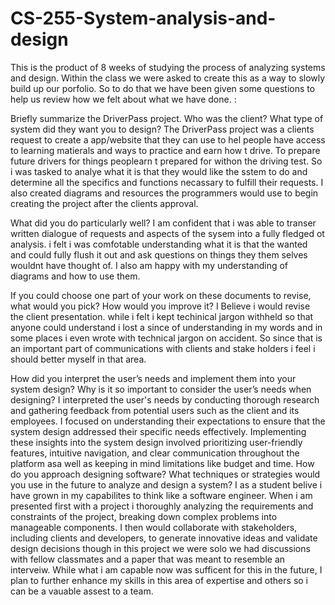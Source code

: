# CS-255-System-analysis-and-design
This is the product of 8 weeks of studying the process of analyzing systems and design. 
Within the class we were asked to create this as a way to slowly build up our porfolio. So to do that we have been given 
some questions to help us review how we felt about what we have done. :

Briefly summarize the DriverPass project. Who was the client? What type of system did they want you to design?
The DriverPass project was a clients request to create a app/website that they can use to hel people have access to learning matierals
and ways to practice and earn how t drive. To prepare future drivers for things peoplearn t prepared for withon the driving test.
So i was tasked to analye what it is that they would like the sstem to do and determine all the specifics and functions necassary to fulfill
their requests. I also created diagrams and resources the programmers would use to begin creating the project after the clients approval.

What did you do particularly well?
I am confident that i was able to transer written dialogue of requests and aspects of the sysem into a fully fledged ot analysis. i felt i was comfotable understanding what it is that
the wanted and could fully flush it out and ask questions on things they them selves wouldnt have thought of. I also am happy with my understanding of diagrams and how to use them.

If you could choose one part of your work on these documents to revise, what would you pick? How would you improve it?
I Believe i would revise the client presentation. while i felt i kept techinical jargon withheld so that anyone could understand i lost a since of understanding
in my words and in some places i even wrote with technical jargon on accident. So since that is an important part of communications with clients and stake holders
i feel i should better myself in that area.

How did you interpret the user’s needs and implement them into your system design? Why is it so important to consider the user’s needs when designing?
I interpreted the user's needs by conducting thorough research and gathering feedback from potential users such as the client and its employees. I focused on understanding
their expectations to ensure that the system design addressed their specific needs effectively. Implementing these insights into the system design involved prioritizing 
user-friendly features, intuitive navigation, and clear communication throughout the platform asa well as keeping in mind limitations like budget and time.
How do you approach designing software? What techniques or strategies would you use in the future to analyze and design a system?
I as a student belive i have grown in my capabilites to think like a software engineer. When i am presented first with a project i thoroughly analyzing
the requirements and constraints of the project, breaking down complex problems into manageable components. I then would collaborate with stakeholders, including
clients and developers, to generate innovative ideas and validate design decisions though in this project we were solo we had discussions with fellow classmates and a paper that
was meant to resemble an interveiw. While what i am capable now was sufficent for this in the future, I plan to further enhance my skills in this area of expertise and others so i can be a vauable assest to a team.
